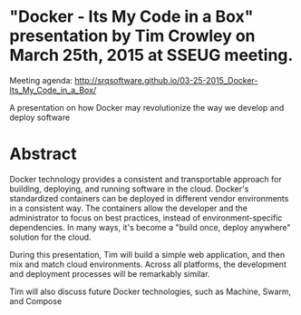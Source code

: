 # "Docker - Its My Code in a Box" presentation by Tim Crowley on March 25th, 2015 at SSEUG meeting.

Meeting agenda: http://srqsoftware.github.io/03-25-2015_Docker-Its_My_Code_in_a_Box/

A presentation on how Docker may revolutionize the way we develop and deploy software

# Abstract
Docker technology provides a consistent and transportable approach for building, deploying, and running software in the cloud. Docker's standardized containers can be deployed in different vendor environments in a consistent way. The containers allow the developer and the administrator to focus on best practices, instead of environment-specific dependencies. In many ways, it's become a "build once, deploy anywhere" solution for the cloud.

During this presentation, Tim will build a simple web application, and then mix and match cloud environments. Across all platforms, the development and deployment processes will be remarkably similar.

Tim will also discuss future Docker technologies, such as Machine, Swarm, and Compose
